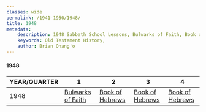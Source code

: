```yaml
---
classes: wide
permalink: /1941-1950/1948/
title: 1948
metadata:
    description: 1948 Sabbath School Lessons, Bulwarks of Faith, Book of Hebrews, Book of Hebrews, Book of Hebrews
    keywords: Old Testament History,
    author: Brian Onang'o
---
```


#### 1948

YEAR/QUARTER |   1  | 2| 3| 4
-------------|------------|---|--|---
1948   |  [Bulwarks of Faith](/1941-1950/1948/quarter1) | [Book of Hebrews](/1941-1950/1948/quarter2) | [Book of Hebrews](/1941-1950/1948/quarter3) | [Book of Hebrews](/1941-1950/1948/quarter4) |
 